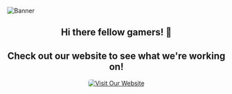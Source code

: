 <!-- Banner Image -->
![Banner](https://i.imgur.com/veCrcTo.png)
<div align="center">
<h2>Hi there fellow gamers! 👋</h2>
</div>
<div align="center">
<h2>Check out our website to see what we're working on!</h2>
</div>
<div align="center">
    <a href="https://agletogames.com">
        <img src="https://media.giphy.com/media/qe3kuvokWJ9tLXhrgR/giphy.gif" alt="Visit Our Website" style="border-radius: 5px;">
    </a>
</div>
